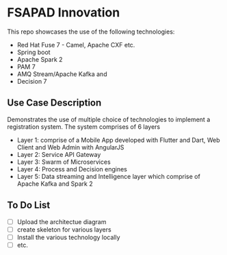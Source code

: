 # FSAPAD Innovation
This repo showcases the use of the following technologies:
* Red Hat Fuse 7 - Camel, Apache CXF etc.
* Spring boot
* Apache Spark 2
* PAM 7
* AMQ Stream/Apache Kafka and
* Decision 7  

## Use Case Description
Demonstrates the use of multiple choice of technologies to implement a registration system. The system comprises of 6 layers
- Layer 1: comprise of a Mobile App developed with Flutter and Dart, Web Client and Web Admin with AngularJS
- Layer 2: Service API Gateway
- Layer 3: Swarm of Microservices
- Layer 4: Process and Decision engines
- Layer 5: Data streaming and Intelligence layer which comprise of Apache Kafka and Spark 2

## To Do List
- [ ] Upload the architectue diagram
- [ ] create skeleton for various layers
- [ ] Install the various technology locally
- [ ] etc.
